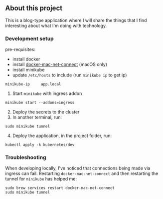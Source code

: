 ## About this project

This is a blog-type application where I will share the things that I find interesting about what I'm doing with technology.

### Development setup

pre-requisites:
- install docker
- install [docker-mac-net-connect](https://github.com/chipmk/docker-mac-net-connect) (macOS only)
- install minikube
- update `/etc/hosts` to include (run `minikube ip` to get ip)
```
minikube-ip 	app.local
```

1. Start `minikube` with ingress addon
```
minikube start --addons=ingress
```

2. Deploy the secrets to the cluster
3. In another terminal, run:
```
sudo minikube tunnel
```

4. Deploy the application, in the project folder, run:
```
kubectl apply -k kubernetes/dev
```

### Troubleshooting

When developing locally, I've noticed that connections being made via ingress can fail. Restarting `docker-mac-net-connect` and then restarting the tunnel for `minikube` has helped me:
```
sudo brew services restart docker-mac-net-connect
sudo minikube tunnel
```
